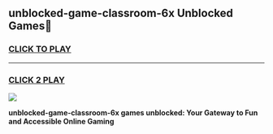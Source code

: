 
## unblocked-game-classroom-6x Unblocked Games👋
<h3>
<a href="https://news.freeplayer.one?title=unblocked-game-classroom-6x&ref=16F">CLICK TO PLAY</a></h3>
<hr>

<h3>
<a href="https://news.freeplayer.one?title=unblocked-game-classroom-6x&ref=16F">CLICK 2 PLAY</a>
  
</h3>

<a href="https://news.freeplayer.one?title=unblocked-game-classroom-6x&ref=16F/"><img src="https://clearcache.store/games.png"></a>


**unblocked-game-classroom-6x games unblocked: Your Gateway to Fun and Accessible Online Gaming**
